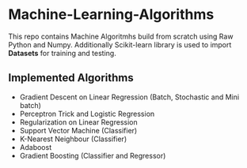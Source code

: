 # Machine-Learning-Algorithms
This repo contains Machine Algoritmhs build from scratch using Raw Python and Numpy.
Additionally Scikit-learn library is used to import **Datasets** for training and testing.

## Implemented Algorithms 
- Gradient Descent on Linear Regression (Batch, Stochastic and Mini batch) 
- Perceptron Trick and Logistic Regression
- Regularization on Linear Regression
- Support Vector Machine (Classifier)
- K-Nearest Neighbour (Classifier)
- Adaboost
- Gradient Boosting (Classifier and Regressor)